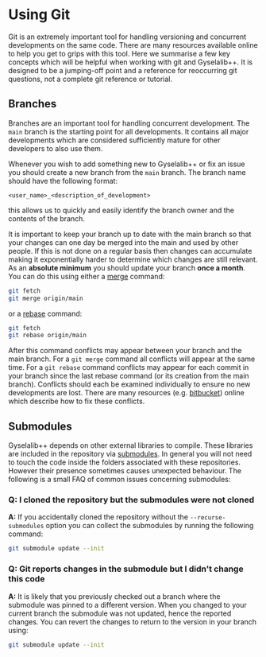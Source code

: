 # Using Git

Git is an extremely important tool for handling versioning and concurrent developments on the same code. There are many resources available online to help you get to grips with this tool. Here we summarise a few key concepts which will be helpful when working with git and Gyselalib++. It is designed to be a jumping-off point and a reference for reoccurring git questions, not a complete git reference or tutorial.

## Branches

Branches are an important tool for handling concurrent development. The `main` branch is the starting point for all developments. It contains all major developments which are considered sufficiently mature for other developers to also use them.

Whenever you wish to add something new to Gyselalib++ or fix an issue you should create a new branch from the `main` branch. The branch name should have the following format:

```none
<user_name>_<description_of_development>
```

this allows us to quickly and easily identify the branch owner and the contents of the branch.

It is important to keep your branch up to date with the main branch so that your changes can one day be merged into the main and used by other people. If this is not done on a regular basis then changes can accumulate making it exponentially harder to determine which changes are still relevant. As an **absolute minimum** you should update your branch **once a month**. You can do this using either a [merge](https://git-scm.com/docs/git-merge) command:

```sh
git fetch
git merge origin/main
```

or a [rebase](https://git-scm.com/docs/git-rebase) command:

```sh
git fetch
git rebase origin/main
```

After this command conflicts may appear between your branch and the main branch. For a `git merge` command all conflicts will appear at the same time. For a `git rebase` command conflicts may appear for each commit in your branch since the last rebase command (or its creation from the main branch). Conflicts should each be examined individually to ensure no new developments are lost. There are many resources (e.g. [bitbucket](https://www.atlassian.com/git/tutorials/using-branches/merge-conflicts)) online which describe how to fix these conflicts.

## Submodules

Gyselalib++ depends on other external libraries to compile. These libraries are included in the repository via [submodules](https://git-scm.com/docs/gitsubmodules). In general you will not need to touch the code inside the folders associated with these repositories. However their presence sometimes causes unexpected behaviour. The following is a small FAQ of common issues concerning submodules:

### Q: I cloned the repository but the submodules were not cloned

**A:** If you accidentally cloned the repository without the `--recurse-submodules` option you can collect the submodules by running the following command:

```sh
git submodule update --init
```

### Q: Git reports changes in the submodule but I didn't change this code

**A:** It is likely that you previously checked out a branch where the submodule was pinned to a different version. When you changed to your current branch the submodule was not updated, hence the reported changes. You can revert the changes to return to the version in your branch using:

```sh
git submodule update --init
```
